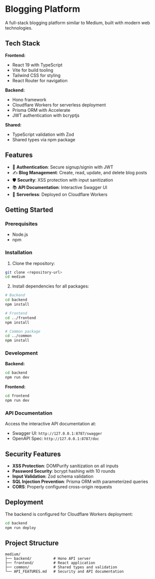 # Blogging Platform

A full-stack blogging platform similar to Medium, built with modern web technologies.

## Tech Stack

**Frontend:**
- React 19 with TypeScript
- Vite for build tooling
- Tailwind CSS for styling
- React Router for navigation

**Backend:**
- Hono framework
- Cloudflare Workers for serverless deployment
- Prisma ORM with Accelerate
- JWT authentication with bcryptjs

**Shared:**
- TypeScript validation with Zod
- Shared types via npm package

## Features

- 🔐 **Authentication**: Secure signup/signin with JWT
- ✍️ **Blog Management**: Create, read, update, and delete blog posts
- 🛡️ **Security**: XSS protection with input sanitization
- 📚 **API Documentation**: Interactive Swagger UI
- 🚀 **Serverless**: Deployed on Cloudflare Workers

## Getting Started

### Prerequisites
- Node.js
- npm

### Installation

1. Clone the repository:
```bash
git clone <repository-url>
cd medium
```

2. Install dependencies for all packages:
```bash
# Backend
cd backend
npm install

# Frontend
cd ../frontend
npm install

# Common package
cd ../common
npm install
```

### Development

**Backend:**
```bash
cd backend
npm run dev
```

**Frontend:**
```bash
cd frontend
npm run dev
```

### API Documentation

Access the interactive API documentation at:
- Swagger UI: `http://127.0.0.1:8787/swagger`
- OpenAPI Spec: `http://127.0.0.1:8787/doc`

## Security Features

- **XSS Protection**: DOMPurify sanitization on all inputs
- **Password Security**: bcrypt hashing with 10 rounds
- **Input Validation**: Zod schema validation
- **SQL Injection Prevention**: Prisma ORM with parameterized queries
- **CORS**: Properly configured cross-origin requests

## Deployment

The backend is configured for Cloudflare Workers deployment:

```bash
cd backend
npm run deploy
```

## Project Structure

```
medium/
├── backend/          # Hono API server
├── frontend/         # React application
├── common/           # Shared types and validation
└── API_FEATURES.md   # Security and API documentation
```